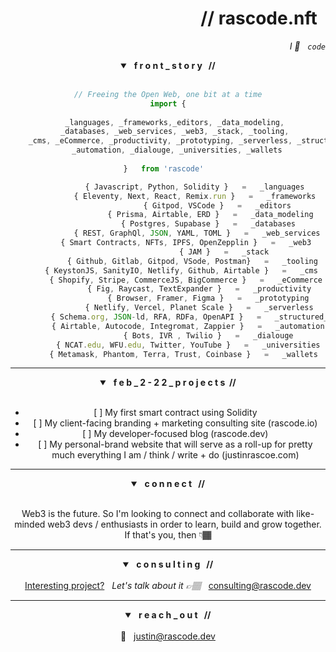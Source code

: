 <header>
	<h1 align="right">// rascode.nft &nbsp;</h1>
	<p align="right"> <em> I 🧡 &nbsp; <code>code</code></em> </p>
<header>
	
<section class="about">
	<details open>
		<summary> <strong> &nbsp; f r o n t _ s t o r y &nbsp; // </strong></summary>
	<br/>
	
```js
// Freeing the Open Web, one bit at a time
import {
		
    _languages, _frameworks,_editors, _data_modeling, 
    _databases, _web_services, _web3, _stack, _tooling, 
    _cms, _eCommerce, _productivity, _prototyping, _serverless, _structured_data, 
    _automation, _dialouge, _universities, _wallets
		
}   from 'rascode'	

			{ Javascript, Python, Solidity }   =   _languages
 		    { Eleventy, Next, React, Remix.run }   =   _frameworks
				      { Gitpod, VSCode }   =   _editors
			       { Prisma, Airtable, ERD }   =   _data_modeling
  			  	  { Postgres, Supabase }   =   _databases
		     { REST, GraphQl, JSON, YAML, TOML }   =   _web_services
	    { Smart Contracts, NFTs, IPFS, OpenZepplin }   =   _web3
						 { JAM }   =   _stack
	       { Github, Gitlab, Gitpod, VSode, Postman}   =   _tooling
      { KeystonJS, SanityIO, Netlify, Github, Airtable }   =   _cms
	    { Shopify, Stripe, CommerceJS, BigCommerce }   =   _eCommerce
			  { Fig, Raycast, TextExpander }   =   _productivity
			      { Browser, Framer, Figma }   =   _prototyping
		       { Netlify, Vercel, Planet Scale }   =   _serverless 
	     { Schema.org, JSON-ld, RFA, RDFa, OpenAPI }   =   _structured_data
	     { Airtable, Autocode, Integromat, Zappier }   =   _automation
				  { Bots, IVR , Twilio }   =   _dialouge
		 { NCAT.edu, WFU.edu, Twitter, YouTube }   =   _universities
	   { Metamask, Phantom, Terra, Trust, Coinbase }   =   _wallets
```
</details>
</section><!-- end about section-->

<hr>
	
<section class="building">
  <details open>
	  <summary><strong> &nbsp; f e b _ 2 - 2 2 _ p r o j e c t s &nbsp;//</strong> </summary>
    	<br/>
    <ul>
	<li>[ ] My first smart contract using Solidity</li>
      	<li>[ ] My client-facing branding + marketing consulting site (rascode.io)</li>
      	<li>[ ] My developer-focused blog (rascode.dev)</li>
      	<li>[ ] My personal-brand website that will serve as a roll-up for pretty much everything I am / think / write + do (justinrascoe.com)</li>
    </ul>
  </details>
</section> <!-- end building section-->
	
<hr>
	
<section class="collab">
	<details open>
		<summary><strong> &nbsp;  c o n n e c t &nbsp; //</strong> </summary>
		<br/>
		<p>Web3 is the future.  So I'm looking to connect and collaborate with like-minded web3 devs / enthusiasts in order to learn, build and grow together.  If that's you, then 👇🏾 </p>
	</details>
</section><!--end collab section-->
	
<hr>

<section class="consulting">
	<details open>
  		<summary><strong> &nbsp; c o n s u l t i n g &nbsp; // </strong></summary>
  		<br/>
		<ins>Interesting project?</ins> &nbsp; <em>Let's talk about it 👉🏽 &nbsp; </em> <a href="mailto:consulting@rascode.dev?subject=Github Collab">consulting@rascode.dev</a>
		</details>
</section>

<hr>
	
<section class="contact">
	<details open>
  		<summary><strong> &nbsp; r e a c h _ o u t &nbsp; // </strong></summary>
  		<br/>
  		📧 &nbsp; <a href="mailto:justin@rascode.dev?subject=Github Collab">justin@rascode.dev</a>
		</details>
</section><!--end contact-->

